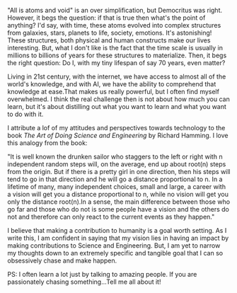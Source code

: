 
"All is atoms and void" is an over simplification, but Democritus was right. However, it begs the question: if that is true then what's the point of anything? I'd say, with time, these atoms evolved into complex structures from galaxies, stars, planets to life, society, emotions. It's astonishing! These structures, both physical and human constructs make our lives interesting. But, what I don't like is the fact that the time scale is usually in millions to billions of years for these structures to materialize. Then, it begs the right question: Do I, with my tiny lifespan of say 70 years, even matter? 

<!-- Imagine all the world's knowledge, books, art, science .... -->

Living in 21st century, with the internet, we have access to almost all of the world's knowledge, and with AI, we have the ability to comprehend that knowledge at ease.That makes us really powerful, but I often find myself overwhelmed. I think the real challenge then is not about how much you can learn, but it's about distilling out what you want to learn and what you want to do with it.

I attribute a lof of my attitudes and perspectives towards technology to the book _The Art of Doing Science and Engineering_ by Richard Hamming. I love this analogy from the book:

"It is well known the drunken sailor who staggers to the left or right with n independent random steps will, on the average, end up about root(n) steps from the origin. But if there is a pretty girl in one direction, then his steps will tend to go in that direction and he will go a distance proportional to n. In a lifetime of many, many independent choices, small and large, a career with a vision will get you a distance proportional to n, while no vision will get you only the distance root(n).In a sense, the main difference between those who go far and those who do not is some people have a vision and the others do not and therefore can only react to the current events as they happen."


I believe that making a contribution to humanity is a goal worth setting. As I write this, I am confident in saying that my vision lies in having an impact by making contributions to Science and Engineering. But, I am yet to narrow my thoughts down to an extremely specific and tangible goal that I can so obsessively chase and make happen.


PS: I often learn a lot just by talking to amazing people. If you are passionately chasing something...Tell me all about it!
